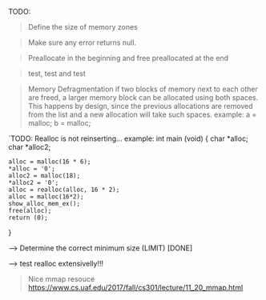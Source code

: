TODO:

> Define the size of memory zones

> Make sure any error returns null.

> Preallocate in the beginning and free preallocated at the end

> test, test and test



> Memory Defragmentation
> if two blocks of memory next to each other are freed, 
> a larger memory block can be allocated using both spaces. This happens by design, since the previous allocations are removed from the list and a new allocation will take such spaces.
> example:
> a = malloc;
> b = malloc;
> 


`TODO:
Realloc is not reinserting... example:
int main (void)
{
	char *alloc;
	char *alloc2;

	alloc = malloc(16 * 6);
	*alloc = '0';
	alloc2 = malloc(18);
	*alloc2 = '0';
	alloc = realloc(alloc, 16 * 2);
	alloc = malloc(16*2);
	show_alloc_mem_ex();
	free(alloc);
	return (0);
}



--> Determine the correct minimum size (LIMIT) [DONE]

--> test realloc extensivelly!!!


> Nice mmap resouce
> https://www.cs.uaf.edu/2017/fall/cs301/lecture/11_20_mmap.html
